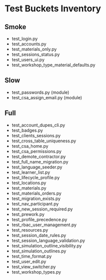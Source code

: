 # Test Buckets Inventory

## Smoke
- test_login.py
- test_accounts.py
- test_materials_only.py
- test_sessions_status.py
- test_users_ui.py
- test_workshop_type_material_defaults.py

## Slow
- test_passwords.py (module)
- test_csa_assign_email.py (module)

## Full
- test_account_dupes_cli.py
- test_badges.py
- test_clients_sessions.py
- test_cross_table_uniqueness.py
- test_csa_home.py
- test_csa_permissions.py
- test_demote_contractor.py
- test_full_name_migration.py
- test_language_seeder.py
- test_learner_list.py
- test_lifecycle_profile.py
- test_locations.py
- test_materials.py
- test_materials_orders.py
- test_migration_exists.py
- test_nav_participant.py
- test_new_session_required.py
- test_prework.py
- test_profile_precedence.py
- test_rbac_user_management.py
- test_resources.py
- test_session_date_rules.py
- test_session_language_validation.py
- test_simulation_outline_visibility.py
- test_simulation_outlines.py
- test_time_format.py
- test_user_edit.py
- test_view_switcher.py
- test_workshop_types.py
